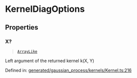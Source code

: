# KernelDiagOptions

## Properties

### X?

> [`ArrayLike`](../types/ArrayLike.md)

Left argument of the returned kernel k(X, Y)

Defined in:  [generated/gaussian\_process/kernels/Kernel.ts:216](https://github.com/transitive-bullshit/scikit-learn-ts/blob/122b3c0/packages/sklearn/src/generated/gaussian_process/kernels/Kernel.ts#L216)
